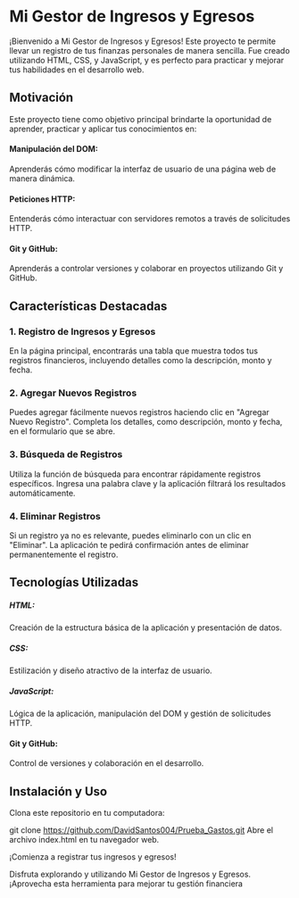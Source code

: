 # Mi Gestor de Ingresos y Egresos
¡Bienvenido a Mi Gestor de Ingresos y Egresos! Este proyecto te permite llevar un registro de tus finanzas personales de manera sencilla. Fue creado utilizando HTML, CSS, y JavaScript, y es perfecto para practicar y mejorar tus habilidades en el desarrollo web.

## Motivación
Este proyecto tiene como objetivo principal brindarte la oportunidad de aprender, practicar y aplicar tus conocimientos en:

#### Manipulación del DOM: 
Aprenderás cómo modificar la interfaz de usuario de una página web de manera dinámica.

#### Peticiones HTTP:
 Entenderás cómo interactuar con servidores remotos a través de solicitudes HTTP.

#### Git y GitHub:
 Aprenderás a controlar versiones y colaborar en proyectos utilizando Git y GitHub.

## Características Destacadas
### 1. Registro de Ingresos y Egresos
En la página principal, encontrarás una tabla que muestra todos tus registros financieros, incluyendo detalles como la descripción, monto y fecha.
### 2. Agregar Nuevos Registros
Puedes agregar fácilmente nuevos registros haciendo clic en "Agregar Nuevo Registro". Completa los detalles, como descripción, monto y fecha, en el formulario que se abre.
### 3. Búsqueda de Registros
Utiliza la función de búsqueda para encontrar rápidamente registros específicos. Ingresa una palabra clave y la aplicación filtrará los resultados automáticamente.

### 4. Eliminar Registros
Si un registro ya no es relevante, puedes eliminarlo con un clic en "Eliminar". La aplicación te pedirá confirmación antes de eliminar permanentemente el registro.

## Tecnologías Utilizadas
##### HTML:
 Creación de la estructura básica de la aplicación y presentación de datos.

##### CSS:
 Estilización y diseño atractivo de la interfaz de usuario.

##### JavaScript:
 Lógica de la aplicación, manipulación del DOM y gestión de solicitudes HTTP.

#### Git y GitHub:
 Control de versiones y colaboración en el desarrollo.

## Instalación y Uso
Clona este repositorio en tu computadora:

git clone https://github.com/DavidSantos004/Prueba_Gastos.git
Abre el archivo index.html en tu navegador web.

¡Comienza a registrar tus ingresos y egresos!

Disfruta explorando y utilizando Mi Gestor de Ingresos y Egresos. ¡Aprovecha esta herramienta para mejorar tu gestión financiera